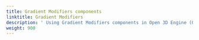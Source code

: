 ```yaml
---
title: Gradient Modifiers components
linktitle: Gradient Modifiers
description: ' Using Gradient Modifiers components in Open 3D Engine (O3DE). '
weight: 900
---
```

